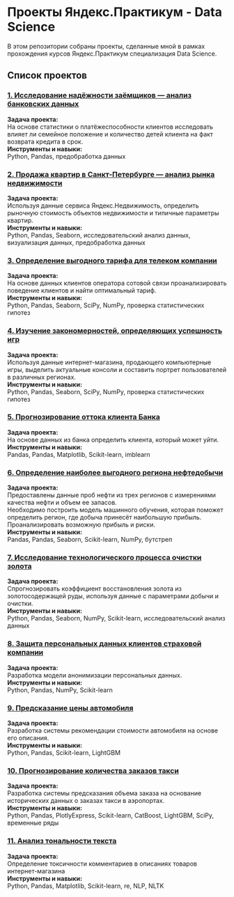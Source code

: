 # Проекты Яндекс.Практикум - Data Science

В этом репозитории собраны проекты, сделанные мной в рамках прохождения курсов Яндекс.Практикум специализация Data Science.

## Список проектов

### [1. Исследование надёжности заёмщиков — анализ банковских данных](https://github.com/chusovalex/DataScienceProjects/tree/main/project_01)

**Задача проекта:**\
На основе статистики о платёжеспособности клиентов исследовать влияет ли семейное положение и количество детей клиента на факт возврата кредита в срок.
\
**Инструменты и навыки:**\
Python, Pandas, предобработка данных

### [2. Продажа квартир в Санкт-Петербурге — анализ рынка недвижимости](https://github.com/chusovalex/DataScienceProjects/tree/main/project_02)

**Задача проекта:**\
Используя данные сервиса Яндекс.Недвижимость, определить рыночную стоимость объектов недвижимости и типичные параметры квартир.
\
**Инструменты и навыки:**\
Python, Pandas, Seaborn, исследовательский анализ данных, визуализация данных, предобработка данных

### [3. Определение выгодного тарифа для телеком компании](https://github.com/chusovalex/DataScienceProjects/tree/main/project_03)
**Задача проекта:**\
На основе данных клиентов оператора сотовой связи проанализировать поведение клиентов и найти оптимальный тариф.
\
**Инструменты и навыки:**\
Python, Pandas, Seaborn, SciPy, NumPy, проверка статистических гипотез


### [4. Изучение закономерностей, определяющих успешность игр](https://github.com/chusovalex/DataScienceProjects/tree/main/project_04)

**Задача проекта:**\
Используя данные интернет-магазина, продающего компьютерные игры, выделить актуальные консоли и составить портрет пользователей в различных регионах.
\
**Инструменты и навыки:**\
Python, Pandas, Seaborn, SciPy, NumPy, проверка статистических гипотез

### [5. Прогнозирование оттока клиента Банка](https://github.com/chusovalex/DataScienceProjects/tree/main/project_05)

**Задача проекта:**\
На основе данных из банка определить клиента, который может уйти.
\
**Инструменты и навыки:**\
Pandas, Pandas, Matplotlib, Scikit-learn, imblearn

### [6. Определение наиболее выгодного региона нефтедобычи](https://github.com/chusovalex/DataScienceProjects/tree/main/project_06)

**Задача проекта:**\
Предоставлены данные проб нефти из трех регионов с измерениями качества нефти и объем ее запасов.\
Необходимо построить модель машинного обучения, которая поможет определить регион, где добыча принесёт наибольшую прибыль. Проанализировать возможную прибыль и риски.
\
**Инструменты и навыки:**\
Pandas, Pandas, Seaborn, Scikit-learn, NumPy, бутстреп

### [7. Исследование технологического процесса очистки золота](https://github.com/chusovalex/DataScienceProjects/tree/main/project_07)

**Задача проекта:**\
Спрогнозировать коэффициент восстановления золота из золотосодержащей руды, используя данные с параметрами добычи и очистки.
\
**Инструменты и навыки:**\
Python, Pandas, Seaborn, NumPy, Scikit-learn, исследовательский анализ данных

### [8. Защита персональных данных клиентов страховой компании](https://github.com/chusovalex/DataScienceProjects/tree/main/project_08)

**Задача проекта:**\
Разработка модели анонимизации персональных данных.
\
**Инструменты и навыки:**\
Python, Pandas, NumPy, Scikit-learn

### [9. Предсказание цены автомобиля](https://github.com/chusovalex/DataScienceProjects/tree/main/project_09)
**Задача проекта:**\
Разработка системы рекомендации стоимости автомобиля на основе его описания.
\
**Инструменты и навыки:**\
Python, Pandas, Scikit-learn, LightGBM

### [10. Прогнозирование количества заказов такси](https://github.com/chusovalex/DataScienceProjects/tree/main/project_10)
**Задача проекта:**\
Разработка системы предсказания объема заказа на основание исторических данных о заказах такси в аэропортах.
\
**Инструменты и навыки:**\
Python, Pandas, PlotlyExpress, Scikit-learn, CatBoost, LightGBM, SciPy, временные ряды

### [11. Анализ тональности текста](https://github.com/chusovalex/DataScienceProjects/tree/main/project_11)
**Задача проекта:**\
Определение токсичности комментариев в описаниях товаров интернет-магазина
\
**Инструменты и навыки:**\
Python, Pandas, Matplotlib, Scikit-learn, re, NLP, NLTK
